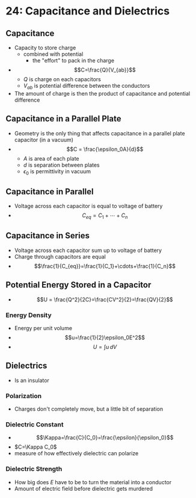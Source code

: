 # 24: Capacitance and Dielectrics

## Capacitance
* Capacity to store charge
	* combined with potential
		* the "effort" to pack in the charge
* $$C=\frac{Q}{V_{ab}}$$
	* $Q$ is charge on each capacitors
	* $V_{ab}$ is potential difference between the conductors
* The amount of charge is then the product of capacitance and potential difference

## Capacitance in a Parallel Plate
* Geometry is the only thing that affects capacitance in a parallel plate capacitor (in a vacuum)
* $$C = \frac{\epsilon_0A}{d}$$
	* $A$ is area of each plate
	* $d$ is separation between plates
	* $\epsilon_0$ is permittivity in vacuum 


## Capacitance in Parallel
* Voltage across each capacitor is equal to voltage of battery
* $$C_{eq}=C_1+\cdots+C_n$$

## Capacitance in Series
* Voltage across each capacitor sum up to voltage of battery
* Charge through capacitors are equal
* $$\frac{1}{C_{eq}}=\frac{1}{C_1}+\cdots+\frac{1}{C_n}$$

## Potential Energy Stored in a Capacitor
* $$U = \frac{Q^2}{2C}=\frac{CV^2}{2}=\frac{QV}{2}$$

### Energy Density
* Energy per unit volume
* $$u=\frac{1}{2}\epsilon_0E^2$$
* $$U = \int u\,dV$$

## Dielectrics
* Is an insulator

### Polarization
* Charges don't completely move, but a little bit of separation

### Dielectric Constant
* $$\Kappa=\frac{C}{C_0}=\frac{\epsilon}{\epsilon_0}$$
* $C=\Kappa C_0$
* measure of how effectively dielectric can polarize
### Dielectric Strength
* How big does $E$ have to be to turn the material into a conductor
* Amount of electric field before dielectric gets murdered